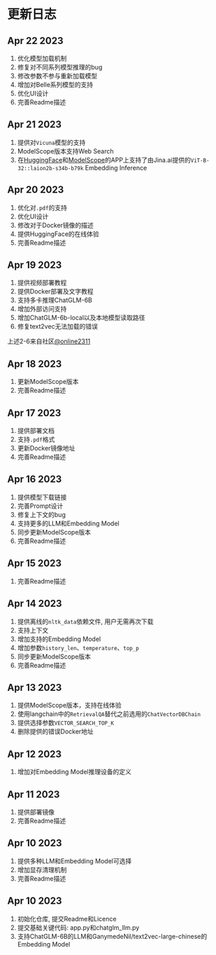# 更新日志

## Apr 22 2023

1. 优化模型加载机制
2. 修复对不同系列模型推理的bug
3. 修改参数不参与重新加载模型
4. 增加对Belle系列模型的支持
5. 优化UI设计
6. 完善Readme描述

## Apr 21 2023

1. 提供对`Vicuna`模型的支持
2. ModelScope版本支持Web Search
3. 在[HuggingFace](https://huggingface.co/spaces/thomas-yanxin/LangChain-ChatLLM)和[ModelScope](https://www.modelscope.cn/studios/AI-ModelScope/LangChain-ChatLLM/summary)的APP上支持了由Jina.ai提供的`ViT-B-32::laion2b-s34b-b79k` Embedding Inference

## Apr 20 2023

1. 优化对`.pdf`的支持
2. 优化UI设计
3. 修改对于Docker镜像的描述
4. 提供HuggingFace的在线体验
5. 完善Readme描述

## Apr 19 2023

1. 提供视频部署教程
2. 提供Docker部署及文字教程
3. 支持多卡推理ChatGLM-6B
4. 增加外部访问支持
5. 增加ChatGLM-6b-local以及本地模型读取路径
6. 修复text2vec无法加载的错误

上述2-6来自社区[@online2311](https://github.com/online2311)

## Apr 18 2023

1. 更新ModelScope版本
2. 完善Readme描述

## Apr 17 2023

1. 提供部署文档
2. 支持`.pdf`格式
3. 更新Docker镜像地址
4. 完善Readme描述

## Apr 16 2023

1. 提供模型下载链接
2. 完善Prompt设计
3. 修复上下文的bug
4. 支持更多的LLM和Embedding Model
5. 同步更新ModelScope版本
6. 完善Readme描述

## Apr 15 2023

1. 完善Readme描述

## Apr 14 2023

1. 提供离线的`nltk_data`依赖文件, 用户无需再次下载
2. 支持上下文
3. 增加支持的Embedding Model
4. 增加参数`history_len`、`temperature`、`top_p`
5. 同步更新ModelScope版本
6. 完善Readme描述

## Apr 13 2023

1. 提供ModelScope版本，支持在线体验
2. 使用langchain中的`RetrievalQA`替代之前选用的`ChatVectorDBChain`
3. 提供选择参数`VECTOR_SEARCH_TOP_K`
4. 删除提供的错误Docker地址

## Apr 12 2023

1. 增加对Embedding Model推理设备的定义

## Apr 11 2023

1. 提供部署镜像
2. 完善Readme描述

## Apr 10 2023

1. 提供多种LLM和Embedding Model可选择
2. 增加显存清理机制
3. 完善Readme描述

## Apr 10 2023

1. 初始化仓库, 提交Readme和Licence
2. 提交基础关键代码: app.py和chatglm_llm.py
3. 支持ChatGLM-6B的LLM和GanymedeNil/text2vec-large-chinese的Embedding Model

